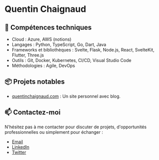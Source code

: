 # Quentin Chaignaud

## 🔧  Compétences techniques
- Cloud : Azure, AWS (notions)
- Langages : Python, TypeScript, Go, Dart, Java 
- Frameworks et bibliothèques : Svelte, Flask, Node.js, React, SvelteKit, Flutter, Three.js
- Outils : Git, Docker, Kubernetes, CI/CD, Visual Studio Code
- Méthodologies : Agile, DevOps

## 📦 Projets notables
- [quentinchaignaud.com](https://github.com/quentinchaignaud/quentinchaignaud.com) : Un site personnel avec blog.

## 📫 Contactez-moi
N'hésitez pas à me contacter pour discuter de projets, d'opportunités professionnelles ou simplement pour échanger :

- [Email](contact@quentinchaignaud.com)
- [LinkedIn](https://www.linkedin.com/in/quentin-chaignaud/)
- [Twitter](https://twitter.com/quentin__js)
